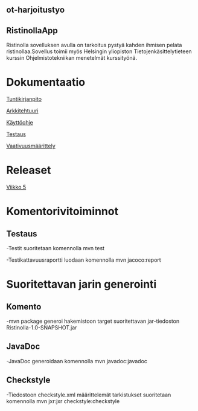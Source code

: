 ## ot-harjoitustyo

## RistinollaApp
Ristinolla sovelluksen avulla on tarkoitus pystyä kahden ihmisen pelata ristinollaa.Sovellus toimii myös Helsingin yliopiston Tietojenkäsittelytieteen kurssin Ohjelmistotekniikan menetelmät kurssityönä.
# Dokumentaatio

[Tuntikirjanpito](https://github.com/Tiiawss/ot-harjoitustyo/blob/main/dokumentaatio/tuntikirjanpito.md)

[Arkkitehtuuri](https://github.com/Tiiawss/ot-harjoitustyo/blob/main/dokumentaatio/arkkitehtuuri.md)

[Käyttöohje](https://github.com/Tiiawss/ot-harjoitustyo/blob/main/dokumentaatio/kayttoohje.md)

[Testaus](https://github.com/Tiiawss/ot-harjoitustyo/blob/main/dokumentaatio/testaus.md)

[Vaativuusmäärittely](https://github.com/Tiiawss/ot-harjoitustyo/blob/main/dokumentaatio/vaativuusmaarittely.md)


# Releaset 

[Viikko 5](https://github.com/Tiiawss/ot-harjoitustyo/releases/tag/viiikko5)


# Komentorivitoiminnot
 ## Testaus
-Testit suoritetaan komennolla mvn test


-Testikattavuusraportti luodaan komennolla mvn jacoco:report


# Suoritettavan jarin generointi
## Komento

-mvn package generoi hakemistoon target suoritettavan jar-tiedoston Ristinolla-1.0-SNAPSHOT.jar

## JavaDoc
-JavaDoc generoidaan komennolla mvn javadoc:javadoc


## Checkstyle
-Tiedostoon checkstyle.xml määrittelemät tarkistukset suoritetaan komennolla mvn jxr:jxr checkstyle:checkstyle

